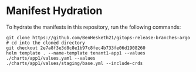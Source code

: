# Manifest Hydration

To hydrate the manifests in this repository, run the following commands:

```shell
git clone https://github.com/BenHesketh21/gitops-release-branches-argo
# cd into the cloned directory
git checkout 2e7a8f3e3d8c8e1b97c8fec4b733fe06d1908260
helm template . --name-template tenant1-app1 --values ./charts/app1/values.yaml --values ./charts/app1/values/staging/base.yml --include-crds
```

